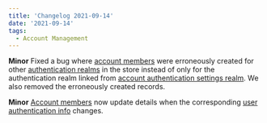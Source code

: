```yaml
---
title: 'Changelog 2021-09-14'
date: '2021-09-14'
tags:
  - Account Management
---
```

**Minor** Fixed a bug where [account members](/docs/api/accounts/account-members) were erroneously created for other [authentication realms](/docs/authentication/single-sign-on/authentication-realm-api/authentication-realm-api-overview) in the store instead of only for the authentication realm linked from [account authentication settings realm](/docs/api/accounts/account-authentication-settings). We also removed the erroneously created records.

**Minor** [Account members](/docs/api/accounts/account-members) now update details when the corresponding [user authentication info](/docs/single-sign-on/user-authentication-info-api) changes.
